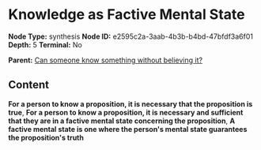 # Knowledge as Factive Mental State

**Node Type:** synthesis
**Node ID:** e2595c2a-3aab-4b3b-b4bd-47bfdf3a6f01
**Depth:** 5
**Terminal:** No

**Parent:** [Can someone know something without believing it?](can-someone-know-something-without-believing-it-antithesis-5ed25770-60f6-423d-829b-286b06c694d3.md)

## Content

**For a person to know a proposition, it is necessary that the proposition is true**, **For a person to know a proposition, it is necessary and sufficient that they are in a factive mental state concerning the proposition**, **A factive mental state is one where the person's mental state guarantees the proposition's truth**
